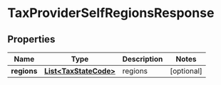 
# TaxProviderSelfRegionsResponse

## Properties
Name | Type | Description | Notes
------------ | ------------- | ------------- | -------------
**regions** | [**List&lt;TaxStateCode&gt;**](TaxStateCode.md) | regions |  [optional]



